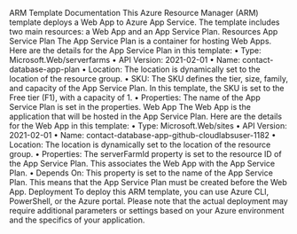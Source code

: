 ARM Template Documentation
This Azure Resource Manager (ARM) template deploys a Web App to Azure App Service. The template includes two main resources: a Web App and an App Service Plan.
Resources
App Service Plan
The App Service Plan is a container for hosting Web Apps. Here are the details for the App Service Plan in this template:
•	Type: Microsoft.Web/serverfarms
•	API Version: 2021-02-01
•	Name: contact-database-app-plan
•	Location: The location is dynamically set to the location of the resource group.
•	SKU: The SKU defines the tier, size, family, and capacity of the App Service Plan. In this template, the SKU is set to the Free tier (F1), with a capacity of 1.
•	Properties: The name of the App Service Plan is set in the properties.
Web App
The Web App is the application that will be hosted in the App Service Plan. Here are the details for the Web App in this template:
•	Type: Microsoft.Web/sites
•	API Version: 2021-02-01
•	Name: contact-database-app-github-cloudlabsuser-1182
•	Location: The location is dynamically set to the location of the resource group.
•	Properties: The serverFarmId property is set to the resource ID of the App Service Plan. This associates the Web App with the App Service Plan.
•	Depends On: This property is set to the name of the App Service Plan. This means that the App Service Plan must be created before the Web App.
Deployment
To deploy this ARM template, you can use Azure CLI, PowerShell, or the Azure portal. Please note that the actual deployment may require additional parameters or settings based on your Azure environment and the specifics of your application.
